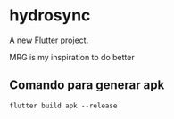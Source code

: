 # hydrosync

A new Flutter project.


MRG is my inspiration to do better

## Comando para generar apk 
```
flutter build apk --release
```